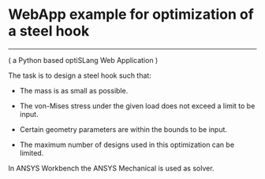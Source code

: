 # WebApp example for optimization of a steel hook
-------------------------------------------------
( a Python based optiSLang Web Application )

The task is to design a steel hook such that:
+ The mass is as small as possible.
+ The von-Mises stress under the given load does not exceed a limit to be input.
+ Certain geometry parameters are within the bounds to be input.
+ The maximum number of designs used in this optimization can be limited.

In ANSYS Workbench the ANSYS Mechanical is used as solver.
